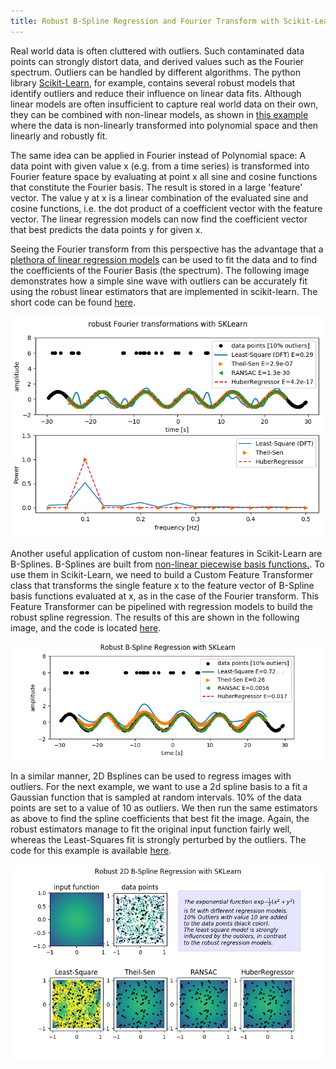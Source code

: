```yaml
---
title: Robust B-Spline Regression and Fourier Transform with Scikit-Learn
---
```


Real world data is often cluttered with outliers.
Such contaminated data points can strongly distort data, and derived values such as the Fourier spectrum.
Outliers can be handled by different algorithms.
The python library <a href="http://scikit-learn.org/stable/">Scikit-Learn</a>, for example, contains several robust models that identify outliers and reduce their influence on linear data fits.
Although linear models are often insufficient to capture real world data on their own, they can be combined with non-linear models, as shown in <a href="http://scikit-learn.org/stable/auto_examples/linear_model/plot_robust_fit.html">this example</a> where the data is non-linearly transformed into polynomial space and then linearly and robustly fit.

The same idea can be applied in Fourier instead of Polynomial space:
A data point with given value x (e.g. from a time series) is transformed into Fourier feature space by evaluating at point x all sine and cosine functions that constitute the Fourier basis.
The result is stored in a large 'feature' vector.
The value y at x is a linear combination of the evaluated sine and cosine functions, i.e. the dot product of a coefficient vector with the feature vector.
The linear regression models can now find the coefficient vector that best predicts the data points y for given x.

Seeing the Fourier transform from this perspective has the advantage that a <a href="http://scikit-learn.org/stable/modules/linear_model.html">plethora of linear regression models</a> can be used to fit the data and to find the coefficients of the Fourier Basis (the spectrum).
The following image demonstrates how a simple sine wave with outliers can be accurately fit using the robust linear estimators that are implemented in scikit-learn.
The short code can be found <a href="https://gist.github.com/MMesch/a0d1bd94283bea951523f174bc59289c" target="_blank">here</a>.

<img src="/images/posts/robust_fourier_tf.png"/>

Another useful application of custom non-linear features in Scikit-Learn are B-Splines.
B-Splines are built from <a href="http://web.mit.edu/hyperbook/Patrikalakis-Maekawa-Cho/node17.html">non-linear piecewise basis functions.</a>.
To use them in Scikit-Learn, we need to build a Custom Feature Transformer class that transforms the single feature x to the feature vector of B-Spline basis functions evaluated at x, as in the case of the Fourier transform.
This Feature Transformer can be pipelined with regression models to build the robust spline regression.
The results of this are shown in the following image, and the code is located <a href="https://gist.github.com/MMesch/35d7833a3daa4a9e8ca9c6953cbe21d4" target="_blank">here</a>.

<img src="/images/posts/robust_splines.png"/>

In a similar manner, 2D Bsplines can be used to regress images with outliers.
For the next example, we want to use a 2d spline basis to a fit a Gaussian function that is sampled at random intervals.
10% of the data points are set to a value of 10 as outliers.
We then run the same estimators as above to find the spline coefficients that best fit the image.
Again, the robust estimators manage to fit the original input function fairly well, whereas the Least-Squares fit is strongly perturbed by the outliers.
The code for this example is available <a href="https://gist.github.com/MMesch/75091113412ff931a611552c64319185" target="_blank">here</a>.

<img src="/images/posts/Robust2DRegression.png"/>

